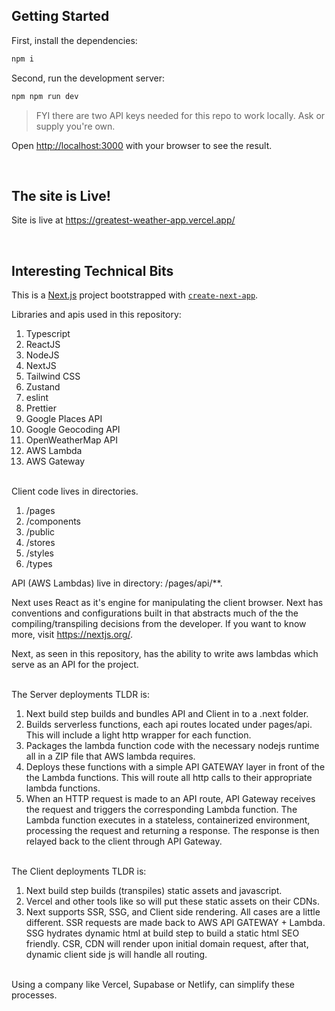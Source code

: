 ## Getting Started

First, install the dependencies:

```bash
npm i
```

Second, run the development server:

```bash
npm npm run dev
```

> FYI there are two API keys needed for this repo to work locally. Ask or supply you're own.

Open [http://localhost:3000](http://localhost:3000) with your browser to see the result.

<br>

## The site is Live!

Site is live at https://greatest-weather-app.vercel.app/

<br>

## Interesting Technical Bits

This is a [Next.js](https://nextjs.org/) project bootstrapped with [`create-next-app`](https://github.com/vercel/next.js/tree/canary/packages/create-next-app).

Libraries and apis used in this repository:

1. Typescript
2. ReactJS
3. NodeJS
4. NextJS
5. Tailwind CSS
6. Zustand
7. eslint
8. Prettier
9. Google Places API
10. Google Geocoding API
11. OpenWeatherMap API
12. AWS Lambda
13. AWS Gateway

<br>
Client code lives in directories.

1. /pages
2. /components
3. /public
4. /stores
5. /styles
6. /types

API (AWS Lambdas) live in directory: /pages/api/\*\*.

Next uses React as it's engine for manipulating the client browser. Next has conventions and configurations built in that abstracts much of the the compiling/transpiling decisions from the developer. If you want to know more, visit https://nextjs.org/.

Next, as seen in this repository, has the ability to write aws lambdas which serve as an API for the project.

<br>
The Server deployments TLDR is:

1. Next build step builds and bundles API and Client in to a .next folder.
2. Builds serverless functions, each api routes located under pages/api. This will include a light http wrapper for each function.
3. Packages the lambda function code with the necessary nodejs runtime all in a ZIP file that AWS lambda requires.
4. Deploys these functions with a simple API GATEWAY layer in front of the the Lambda functions. This will route all http calls to their appropriate lambda functions.
5. When an HTTP request is made to an API route, API Gateway receives the request and triggers the corresponding Lambda function. The Lambda function executes in a stateless, containerized environment, processing the request and returning a response. The response is then relayed back to the client through API Gateway.

<br>
The Client deployments TLDR is:

1. Next build step builds (transpiles) static assets and javascript.
2. Vercel and other tools like so will put these static assets on their CDNs.
3. Next supports SSR, SSG, and Client side rendering. All cases are a little different. SSR requests are made back to AWS API GATEWAY + Lambda. SSG hydrates dynamic html at build step to build a static html SEO friendly. CSR, CDN will render upon initial domain request, after that, dynamic client side js will handle all routing.

<br>
Using a company like Vercel, Supabase or Netlify, can simplify these processes.
